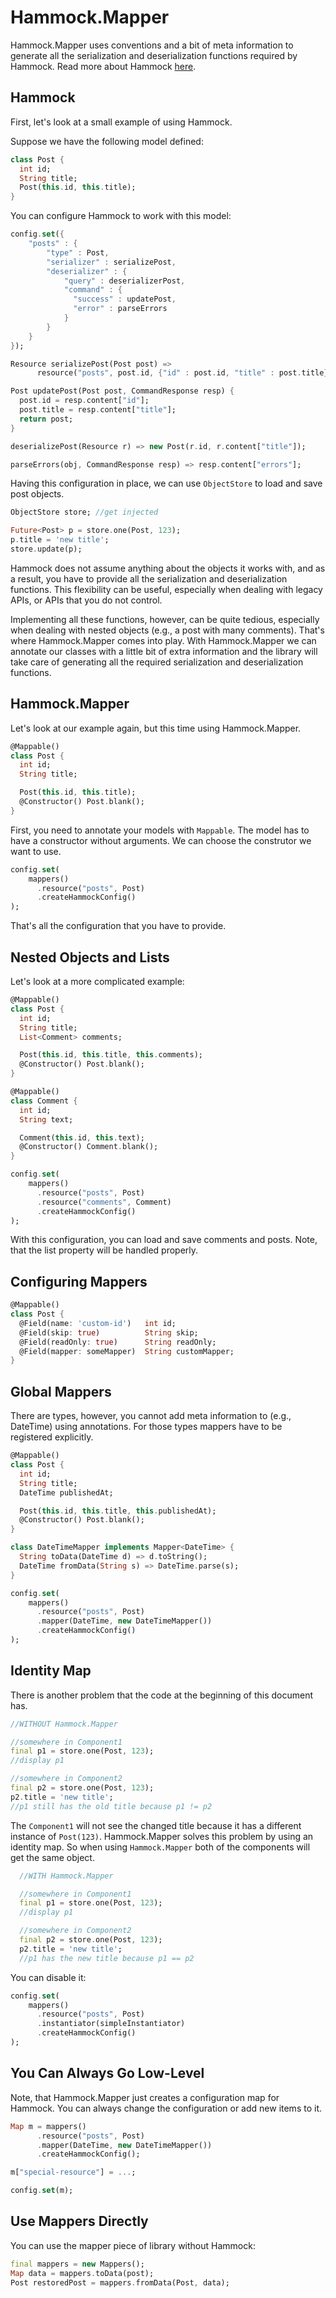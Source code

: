 # Hammock.Mapper

Hammock.Mapper uses conventions and a bit of meta information to generate all the serialization and deserialization functions required by Hammock. Read more about Hammock [here](https://github.com/vsavkin/hammock).


## Hammock

First, let's look at a small example of using Hammock.

Suppose we have the following model defined:

```dart
class Post {
  int id;
  String title;
  Post(this.id, this.title);
}
```

You can configure Hammock to work with this model:

```dart
config.set({
    "posts" : {
        "type" : Post,
        "serializer" : serializePost,
        "deserializer" : {
            "query" : deserializerPost,
            "command" : {
              "success" : updatePost,
              "error" : parseErrors
            }
        }
    }
});

Resource serializePost(Post post) =>
      resource("posts", post.id, {"id" : post.id, "title" : post.title});

Post updatePost(Post post, CommandResponse resp) {
  post.id = resp.content["id"];
  post.title = resp.content["title"];
  return post;
}

deserializePost(Resource r) => new Post(r.id, r.content["title"]);

parseErrors(obj, CommandResponse resp) => resp.content["errors"];
```

Having this configuration in place, we can use `ObjectStore` to load and save post objects. 

```dart
ObjectStore store; //get injected

Future<Post> p = store.one(Post, 123);
p.title = 'new title';
store.update(p);
```

Hammock does not assume anything about the objects it works with, and as a result, you have to provide all the serialization and deserialization functions. This flexibility can be useful, especially when dealing with legacy APIs, or APIs that you do not control.

Implementing all these functions, however, can be quite tedious, especially when dealing with nested objects (e.g., a post with many comments). That's where Hammock.Mapper comes into play. With Hammock.Mapper we can annotate our classes with a little bit of extra information and the library will take care of generating all the required serialization and deserialization functions.


## Hammock.Mapper

Let's look at our example again, but this time using Hammock.Mapper.

```dart
@Mappable()
class Post {
  int id;
  String title;

  Post(this.id, this.title);
  @Constructor() Post.blank();
}
```

First, you need to annotate your models with `Mappable`. The model has to have a constructor without arguments. We can choose the construtor we want to use. 

```dart
config.set(
    mappers()
      .resource("posts", Post)
      .createHammockConfig()
);
```

That's all the configuration that you have to provide.


## Nested Objects and Lists

Let's look at a more complicated example:

```dart
@Mappable()
class Post {
  int id;
  String title;
  List<Comment> comments;

  Post(this.id, this.title, this.comments);
  @Constructor() Post.blank();
}

@Mappable()
class Comment {
  int id;
  String text;

  Comment(this.id, this.text);
  @Constructor() Comment.blank();
}

config.set(
    mappers()
      .resource("posts", Post)
      .resource("comments", Comment)
      .createHammockConfig()
);
```

With this configuration, you can load and save comments and posts. Note, that the list property will be handled properly.

## Configuring Mappers

```dart
@Mappable()
class Post {
  @Field(name: 'custom-id')   int id;
  @Field(skip: true)          String skip;
  @Field(readOnly: true)      String readOnly;
  @Field(mapper: someMapper)  String customMapper;
}
```


## Global Mappers

There are types, however, you cannot add meta information to (e.g., DateTime) using annotations. For those types mappers have to be registered explicitly.

```dart
@Mappable()
class Post {
  int id;
  String title;
  DateTime publishedAt;

  Post(this.id, this.title, this.publishedAt);
  @Constructor() Post.blank();
}

class DateTimeMapper implements Mapper<DateTime> {
  String toData(DateTime d) => d.toString();
  DateTime fromData(String s) => DateTime.parse(s);
}

config.set(
    mappers()
      .resource("posts", Post)
      .mapper(DateTime, new DateTimeMapper())
      .createHammockConfig()
);
```

## Identity Map

There is another problem that the code at the beginning of this document has. 

```dart
//WITHOUT Hammock.Mapper

//somewhere in Component1
final p1 = store.one(Post, 123);
//display p1

//somewhere in Component2
final p2 = store.one(Post, 123);
p2.title = 'new title';  
//p1 still has the old title because p1 != p2
```

The `Component1` will not see the changed title because it has a different instance of `Post(123)`. Hammock.Mapper solves this problem by using an identity map. So when using `Hammock.Mapper` both of the components will get the same object.

```dart
  //WITH Hammock.Mapper

  //somewhere in Component1
  final p1 = store.one(Post, 123);
  //display p1

  //somewhere in Component2
  final p2 = store.one(Post, 123);
  p2.title = 'new title';  
  //p1 has the new title because p1 == p2
```

You can disable it:

```dart
config.set(
    mappers()
      .resource("posts", Post)
      .instantiator(simpleInstantiator)
      .createHammockConfig()
);
```

## You Can Always Go Low-Level

Note, that Hammock.Mapper just creates a configuration map for Hammock. You can always change the configuration or add new items to it. 

```dart
Map m = mappers()
      .resource("posts", Post)
      .mapper(DateTime, new DateTimeMapper())
      .createHammockConfig();

m["special-resource"] = ...;

config.set(m);
```

## Use Mappers Directly

You can use the mapper piece of library without Hammock:

```dart
final mappers = new Mappers();
Map data = mappers.toData(post);
Post restoredPost = mappers.fromData(Post, data);
```